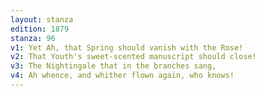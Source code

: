 ```yaml
---
layout: stanza
edition: 1879
stanza: 96
v1: Yet Ah, that Spring should vanish with the Rose!
v2: That Youth's sweet-scented manuscript should close!
v3: The Nightingale that in the branches sang,
v4: Ah whence, and whither flown again, who knows!
---
```

